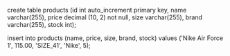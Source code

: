 create table products (id int auto_increment primary key, name varchar(255), price decimal (10, 2) not null, size varchar(255), brand varchar(255), stock int);

insert into products (name, price, size, brand, stock) values ('Nike Air Force 1', 115.00, 'SIZE_41', 'Nike', 5);